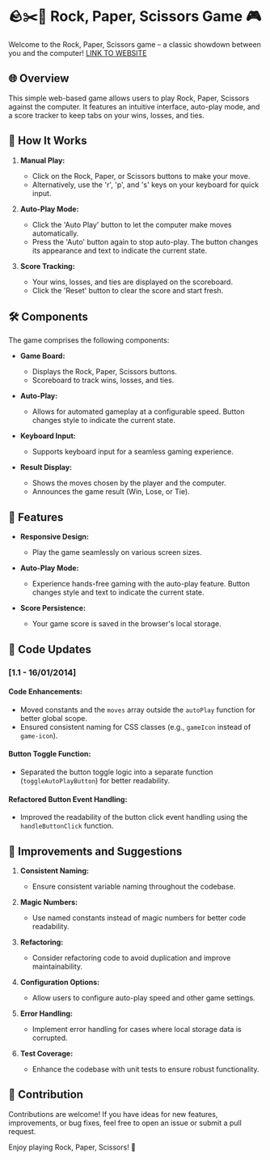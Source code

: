 # 🪨✂️📄 Rock, Paper, Scissors Game 🎮

Welcome to the Rock, Paper, Scissors game – a classic showdown between you and the computer! 
[LINK TO WEBSITE](simple-rock-paper-scissors-sak.netlify.app/index.html)

## 🌐 Overview

This simple web-based game allows users to play Rock, Paper, Scissors against the computer. It features an intuitive interface, auto-play mode, and a score tracker to keep tabs on your wins, losses, and ties.

## 🤔 How It Works

1. **Manual Play:**
   - Click on the Rock, Paper, or Scissors buttons to make your move.
   - Alternatively, use the 'r', 'p', and 's' keys on your keyboard for quick input.

2. **Auto-Play Mode:**
   - Click the 'Auto Play' button to let the computer make moves automatically.
   - Press the 'Auto' button again to stop auto-play. The button changes its appearance and text to indicate the current state.

3. **Score Tracking:**
   - Your wins, losses, and ties are displayed on the scoreboard.
   - Click the 'Reset' button to clear the score and start fresh.

## 🛠️ Components

The game comprises the following components:

- **Game Board:**
  - Displays the Rock, Paper, Scissors buttons.
  - Scoreboard to track wins, losses, and ties.

- **Auto-Play:**
  - Allows for automated gameplay at a configurable speed. Button changes style to indicate the current state.

- **Keyboard Input:**
  - Supports keyboard input for a seamless gaming experience.

- **Result Display:**
  - Shows the moves chosen by the player and the computer.
  - Announces the game result (Win, Lose, or Tie).

## 🌟 Features

- **Responsive Design:**
  - Play the game seamlessly on various screen sizes.

- **Auto-Play Mode:**
  - Experience hands-free gaming with the auto-play feature. Button changes style and text to indicate the current state.

- **Score Persistence:**
  - Your game score is saved in the browser's local storage.

## 🔄 Code Updates

### [1.1 - 16/01/2014]

#### Code Enhancements:
- Moved constants and the `moves` array outside the `autoPlay` function for better global scope.
- Ensured consistent naming for CSS classes (e.g., `gameIcon` instead of `game-icon`).

#### Button Toggle Function:
- Separated the button toggle logic into a separate function (`toggleAutoPlayButton`) for better readability.

#### Refactored Button Event Handling:
- Improved the readability of the button click event handling using the `handleButtonClick` function.

## 🔧 Improvements and Suggestions

1. **Consistent Naming:**
   - Ensure consistent variable naming throughout the codebase.

2. **Magic Numbers:**
   - Use named constants instead of magic numbers for better code readability.

3. **Refactoring:**
   - Consider refactoring code to avoid duplication and improve maintainability.

4. **Configuration Options:**
   - Allow users to configure auto-play speed and other game settings.

5. **Error Handling:**
   - Implement error handling for cases where local storage data is corrupted.

6. **Test Coverage:**
   - Enhance the codebase with unit tests to ensure robust functionality.

##  🤝 Contribution

Contributions are welcome! If you have ideas for new features, improvements, or bug fixes, feel free to open an issue or submit a pull request.

Enjoy playing Rock, Paper, Scissors! 🎉
